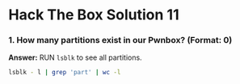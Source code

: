 # Hack The Box Solution 11

### 1. How many partitions exist in our Pwnbox? (Format: 0)
**Answer:** RUN `lsblk` to see all partitions.
```bash
lsblk - l | grep 'part' | wc -l
```
